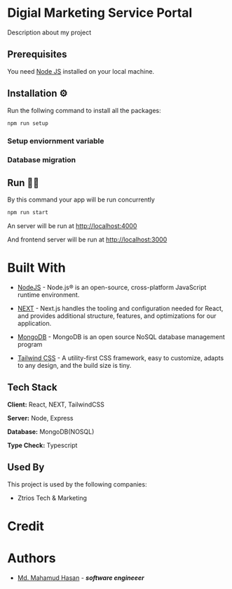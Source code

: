 #   Digial Marketing Service Portal

Description about my project

##  Prerequisites

You need [Node JS](https://nodejs.org/) installed on your local machine.

##  Installation    ⚙    

Run  the follwing command to install all the packages:
```bash
npm run setup
```


### Setup enviornment variable
### Database migration


##  Run 🏃‍♂️


By this command your app will be run concurrently
```bash
npm run start
```

An server will be run at [http://localhost:4000](http://localhost:4000)

And frontend server will be run at [http://localhost:3000](http://localhost:3000)

#   Built With 

-   [NodeJS](https://nodejs.org/en/) - Node.js® is an open-source, cross-platform JavaScript runtime environment.

-   [NEXT](https://nextjs.org/) - Next.js handles the tooling and configuration needed for React, and provides additional structure, features, and optimizations for our application.
-   [MongoDB](https://www.mongodb.com/) - MongoDB is an open source NoSQL database management program

-   [Tailwind CSS](https://tailwindcss.com/) - A utility-first CSS framework, easy to customize, adapts to any design, and the build size is tiny.
## Tech Stack


**Client:** React, NEXT, TailwindCSS

**Server:** Node, Express

**Database:** MongoDB(NOSQL)

**Type Check:** Typescript


## Used By

This project is used by the following companies:

- Ztrios Tech & Marketing


#   Credit


#   Authors

-   [Md. Mahamud Hasan](https://github.com/rockreyad) - ***software engineeer***

